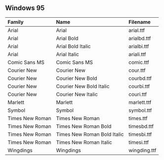 ## Windows 95

| Family | Name | Filename |
| :--- | :--- | :--- |
|Arial|Arial|arial.ttf|
|Arial|Arial Bold|arialbd.ttf|
|Arial|Arial Bold Italic|arialbi.ttf|
|Arial|Arial Italic|ariali.ttf|
|Comic Sans MS|Comic Sans MS|comic.ttf|
|Courier New|Courier New|cour.ttf|
|Courier New|Courier New Bold|courbd.ttf|
|Courier New|Courier New Bold Italic|courbi.ttf|
|Courier New|Courier New Italic|couri.ttf|
|Marlett|Marlett|marlett.ttf|
|Symbol|Symbol|symbol.ttf|
|Times New Roman|Times New Roman|times.ttf|
|Times New Roman|Times New Roman Bold|timesbd.ttf|
|Times New Roman|Times New Roman Bold Italic|timesbi.ttf|
|Times New Roman|Times New Roman Italic|timesi.ttf|
|Wingdings|Wingdings|wingding.ttf|

